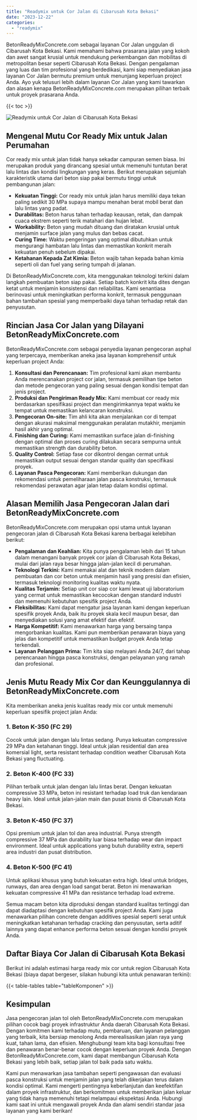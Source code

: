 ```yaml
---
title: "Readymix untuk Cor Jalan di Cibarusah Kota Bekasi"
date: "2023-12-22"
categories: 
  - "readymix"
---
```


BetonReadyMixConcrete.com sebagai layanan Cor Jalan unggulan di Cibarusah Kota Bekasi. Kami memahami bahwa prasarana jalan yang kokoh dan awet sangat krusial untuk mendukung perkembangan dan mobilitas di metropolitan besar seperti Cibarusah Kota Bekasi. Dengan pengalaman yang luas dan tim profesional yang berdedikasi, kami siap menyediakan jasa layanan Cor Jalan bermutu premium untuk menunjang keperluan project Anda. Ayo yuk telusuri lebih dalam layanan Cor Jalan yang kami tawarkan dan alasan kenapa BetonReadyMixConcrete.com merupakan pilihan terbaik untuk proyek prasarana Anda.

{{< toc >}}

![Readymix untuk Cor Jalan di Cibarusah Kota Bekasi](https://betoncor8.github.io/cor/harga-beton-readymix-concrete%20(8).png)

## Mengenal Mutu Cor Ready Mix untuk Jalan Perumahan

Cor ready mix untuk jalan tidak hanya sekadar campuran semen biasa. Ini merupakan produk yang dirancang spesial untuk memenuhi tuntutan berat lalu lintas dan kondisi lingkungan yang keras. Berikut merupakan sejumlah karakteristik utama dari beton siap pakai bermutu tinggi untuk pembangunan jalan:

- **Kekuatan Tinggi:** Cor ready mix untuk jalan harus memiliki daya tekan paling sedikit 30 MPa supaya mampu menahan berat mobil berat dan lalu lintas yang padat.
- **Durabilitas:** Beton harus tahan terhadap keausan, retak, dan dampak cuaca ekstrem seperti terik matahari dan hujan lebat.
- **Workability:** Beton yang mudah dituang dan diratakan krusial untuk menjamin surface jalan yang mulus dan bebas cacat.
- **Curing Time:** Waktu pengeringan yang optimal dibutuhkan untuk mengurangi hambatan lalu lintas dan memastikan konkrit meraih kekuatan penuh sebelum dipakai.
- **Ketahanan Kepada Zat Kimia:** Beton wajib tahan kepada bahan kimia seperti oli dan fuel yang sering tumpah di jalanan.

Di BetonReadyMixConcrete.com, kita menggunakan teknologi terkini dalam langkah pembuatan beton siap pakai. Setiap batch konkrit kita dites dengan ketat untuk menjamin konsistensi dan reliabilitas. Kami senantiasa berinovasi untuk meningkatkan performa konkrit, termasuk penggunaan bahan tambahan spesial yang memperbaiki daya tahan terhadap retak dan penyusutan.

## Rincian Jasa Cor Jalan yang Dilayani BetonReadyMixConcrete.com

BetonReadyMixConcrete.com sebagai penyedia layanan pengecoran asphal yang terpercaya, memberikan aneka jasa layanan komprehensif untuk keperluan project Anda:

1. **Konsultasi dan Perencanaan:** Tim profesional kami akan membantu Anda merencanakan project cor jalan, termasuk pemilihan tipe beton dan metode pengecoran yang paling sesuai dengan kondisi tempat dan jenis project.
2. **Produksi dan Pengiriman Ready Mix:** Kami membuat cor ready mix berdasarkan spesifikasi project dan mengirimkannya tepat waktu ke tempat untuk memastikan kelancaran konstruksi.
3. **Pengecoran On-site:** Tim ahli kita akan menjalankan cor di tempat dengan akurasi maksimal menggunakan peralatan mutakhir, menjamin hasil akhir yang optimal.
4. **Finishing dan Curing:** Kami memastikan surface jalan di-finishing dengan optimal dan proses curing dilakukan secara sempurna untuk memastikan strength dan durability beton.
5. **Quality Control:** Setiap fase cor dikontrol dengan cermat untuk memastikan output sesuai dengan standar quality dan specifikasi proyek.
6. **Layanan Pasca Pengecoran:** Kami memberikan dukungan dan rekomendasi untuk pemeliharaan jalan pasca konstruksi, termasuk rekomendasi perawatan agar jalan tetap dalam kondisi optimal.

## Alasan Memilih Jasa Pengecoran Jalan dari BetonReadyMixConcrete.com

BetonReadyMixConcrete.com merupakan opsi utama untuk layanan pengecoran jalan di Cibarusah Kota Bekasi karena berbagai kelebihan berikut:

- **Pengalaman dan Keahlian:** Kita punya pengalaman lebih dari 15 tahun dalam menangani banyak proyek cor jalan di Cibarusah Kota Bekasi, mulai dari jalan raya besar hingga jalan-jalan kecil di perumahan.
- **Teknologi Terkini:** Kami memakai alat dan teknik modern dalam pembuatan dan cor beton untuk menjamin hasil yang presisi dan efisien, termasuk teknologi monitoring kualitas waktu nyata.
- **Kualitas Terjamin:** Setiap unit cor siap cor kami lewat uji laboratorium yang cermat untuk memastikan kecocokan dengan standard industri dan memenuhi kebutuhan spesifik project Anda.
- **Fleksibilitas:** Kami dapat mengatur jasa layanan kami dengan keperluan spesifik proyek Anda, baik itu proyek skala kecil maupun besar, dan menyediakan solusi yang amat efektif dan efektif.
- **Harga Kompetitif:** Kami menawarkan harga yang bersaing tanpa mengorbankan kualitas. Kami pun memberikan penawaran biaya yang jelas dan kompetitif untuk memastikan budget proyek Anda tetap terkendali.
- **Layanan Pelanggan Prima:** Tim kita siap melayani Anda 24/7, dari tahap perencanaan hingga pasca konstruksi, dengan pelayanan yang ramah dan profesional.

## Jenis Mutu Ready Mix Cor dan Keunggulannya di BetonReadyMixConcrete.com

Kita memberikan aneka jenis kualitas ready mix cor untuk memenuhi keperluan spesifik project jalan Anda:

### 1\. Beton K-350 (FC 29)

Cocok untuk jalan dengan lalu lintas sedang. Punya kekuatan compressive 29 MPa dan ketahanan tinggi. Ideal untuk jalan residential dan area komersial light, serta resistant terhadap condition weather Cibarusah Kota Bekasi yang fluctuating.

### 2\. Beton K-400 (FC 33)

Pilihan terbaik untuk jalan dengan lalu lintas berat. Dengan kekuatan compressive 33 MPa, beton ini resistant terhadap load truk dan kendaraan heavy lain. Ideal untuk jalan-jalan main dan pusat bisnis di Cibarusah Kota Bekasi.

### 3\. Beton K-450 (FC 37)

Opsi premium untuk jalan tol dan area industrial. Punya strength compressive 37 MPa dan durability luar biasa terhadap wear dan impact environment. Ideal untuk applications yang butuh durability extra, seperti area industri dan pusat distribution.

### 4\. Beton K-500 (FC 41)

Untuk aplikasi khusus yang butuh kekuatan extra high. Ideal untuk bridges, runways, dan area dengan load sangat berat. Beton ini menawarkan kekuatan compressive 41 MPa dan resistance terhadap load extreme.

Semua macam beton kita diproduksi dengan standard kualitas tertinggi dan dapat diadaptasi dengan kebutuhan spesifik project Anda. Kami juga menawarkan pilihan concrete dengan additives spesial seperti serat untuk meningkatkan ketahanan terhadap cracking dan penyusutan, serta aditif lainnya yang dapat enhance performa beton sesuai dengan kondisi proyek Anda.

## Daftar Biaya Cor Jalan di Cibarusah Kota Bekasi

Berikut ini adalah estimasi harga ready mix cor untuk region Cibarusah Kota Bekasi (biaya dapat bergeser, silakan hubungi kita untuk penawaran terkini):

{{< table-tables table="tableKomponen" >}}

## Kesimpulan

Jasa pengecoran jalan tol oleh BetonReadyMixConcrete.com merupakan pilihan cocok bagi proyek infrastruktur Anda daerah Cibarusah Kota Bekasi. Dengan komitmen kami terhadap mutu, pembaruan, dan layanan pelanggan yang terbaik, kita bersiap menolong Anda merealisasikan jalan raya yang kuat, tahan lama, dan efisien. Menghubungi team kita bagi konsultasi free dan penawaran benar-benar cocok dengan keperluan proyek Anda. Dengan BetonReadyMixConcrete.com, kami dapat membangun Cibarusah Kota Bekasi yang lebih baik, setiap jalan tol baik pada satu waktu.

Kami pun menawarkan jasa tambahan seperti pengawasan dan evaluasi pasca konstruksi untuk menjamin jalan yang telah dikerjakan terus dalam kondisi optimal. Kami mengerti pentingnya keberlanjutan dan keefektifan dalam proyek infrastruktur, dan berkomitmen untuk memberikan jalan keluar yang tidak hanya memenuhi tetapi melampaui ekspektasi Anda. Hubungi kami saat ini untuk mengawali proyek Anda dan alami sendiri standar jasa layanan yang kami berikan!
